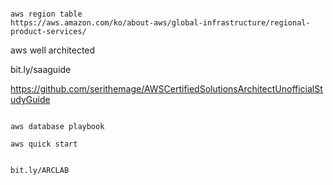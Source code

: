 ~~~

aws region table
https://aws.amazon.com/ko/about-aws/global-infrastructure/regional-product-services/

~~~

aws well architected

bit.ly/saaguide

https://github.com/serithemage/AWSCertifiedSolutionsArchitectUnofficialStudyGuide


~~~

aws database playbook

aws quick start


bit.ly/ARCLAB